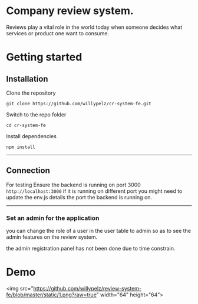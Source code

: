 # Company review system.
Reviews play a vital role in the world today when someone decides what services or product one want to consume.

# Getting started

## Installation

Clone the repository

    git clone https://github.com/willypelz/cr-system-fe.git

Switch to the repo folder

    cd cr-system-fe
    
Install dependencies
    
    npm install


----------

## Connection

For testing Ensure the backend is running on port 3000
 `http://localhost:3000` if it is running on different port you might need to 
 update the env.js details the port the backend is running on.
    
----------

### Set an admin for the application
you can change the role of a user in the user table to admin so as to see the admin
features on the review system.

the admin registration panel has not been done due to time constrain. 
 
 
# Demo

<img src="https://github.com/willypelz/review-system-fe/blob/master/static/1.png?raw=true" width="64" height="64”>

 

